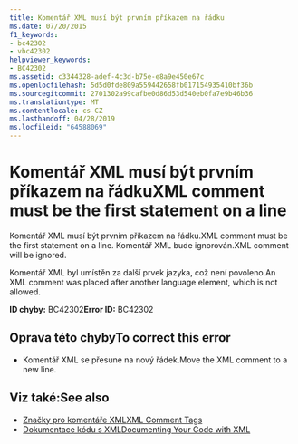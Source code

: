 ```yaml
---
title: Komentář XML musí být prvním příkazem na řádku
ms.date: 07/20/2015
f1_keywords:
- bc42302
- vbc42302
helpviewer_keywords:
- BC42302
ms.assetid: c3344328-adef-4c3d-b75e-e8a9e450e67c
ms.openlocfilehash: 5d5d0fde809a559442658fb017154935410bf36b
ms.sourcegitcommit: 2701302a99cafbe0d86d53d540eb0fa7e9b46b36
ms.translationtype: MT
ms.contentlocale: cs-CZ
ms.lasthandoff: 04/28/2019
ms.locfileid: "64588069"
---
```

# <a name="xml-comment-must-be-the-first-statement-on-a-line"></a><span data-ttu-id="46faf-102">Komentář XML musí být prvním příkazem na řádku</span><span class="sxs-lookup"><span data-stu-id="46faf-102">XML comment must be the first statement on a line</span></span>
<span data-ttu-id="46faf-103">Komentář XML musí být prvním příkazem na řádku.</span><span class="sxs-lookup"><span data-stu-id="46faf-103">XML comment must be the first statement on a line.</span></span> <span data-ttu-id="46faf-104">Komentář XML bude ignorován.</span><span class="sxs-lookup"><span data-stu-id="46faf-104">XML comment will be ignored.</span></span>  
  
 <span data-ttu-id="46faf-105">Komentář XML byl umístěn za další prvek jazyka, což není povoleno.</span><span class="sxs-lookup"><span data-stu-id="46faf-105">An XML comment was placed after another language element, which is not allowed.</span></span>  
  
 <span data-ttu-id="46faf-106">**ID chyby:** BC42302</span><span class="sxs-lookup"><span data-stu-id="46faf-106">**Error ID:** BC42302</span></span>  
  
## <a name="to-correct-this-error"></a><span data-ttu-id="46faf-107">Oprava této chyby</span><span class="sxs-lookup"><span data-stu-id="46faf-107">To correct this error</span></span>  
  
- <span data-ttu-id="46faf-108">Komentář XML se přesune na nový řádek.</span><span class="sxs-lookup"><span data-stu-id="46faf-108">Move the XML comment to a new line.</span></span>  
  
## <a name="see-also"></a><span data-ttu-id="46faf-109">Viz také:</span><span class="sxs-lookup"><span data-stu-id="46faf-109">See also</span></span>

- [<span data-ttu-id="46faf-110">Značky pro komentáře XML</span><span class="sxs-lookup"><span data-stu-id="46faf-110">XML Comment Tags</span></span>](../../visual-basic/language-reference/xmldoc/index.md)
- [<span data-ttu-id="46faf-111">Dokumentace kódu s XML</span><span class="sxs-lookup"><span data-stu-id="46faf-111">Documenting Your Code with XML</span></span>](../../visual-basic/programming-guide/program-structure/documenting-your-code-with-xml.md)
